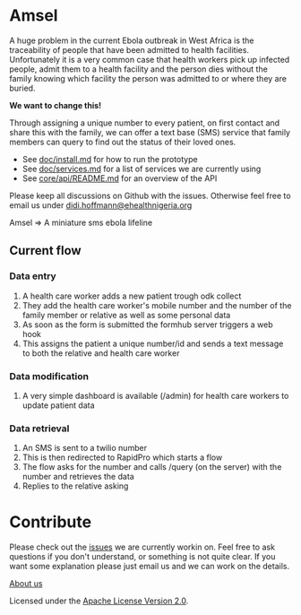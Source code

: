 Amsel
===========

A huge problem in the current Ebola outbreak in West Africa is the traceability of people that have been admitted to health facilities. Unfortunately it is a very common case that health workers pick up infected people, admit them to a health facility and the person dies without the family knowing which facility the person was admitted to or where they are buried. 

**We want to change this!**

Through assigning a unique number to every patient, on first contact and share this with the family, we can offer a text base (SMS) service that family members can query to find out the status of their loved ones. 

- See [doc/install.md](doc/install.md) for how to run the prototype
- See [doc/services.md](doc/services.md) for a list of services we are currently using
- See [core/api/README.md](core/api/README.md) for an overview of the API

Please keep all discussions on Github with the issues. Otherwise feel free to email us under didi.hoffmann@ehealthnigeria.org 

Amsel => A miniature sms ebola lifeline

## Current flow

### Data entry

1. A health care worker adds a new patient trough odk collect
1. They add the health care worker's mobile number and the number of the family member or relative as well as some personal data
1. As soon as the form is submitted the formhub server triggers a web hook
1. This assigns the patient a unique number/id and sends a text message to both the relative and health care worker

### Data modification

1. A very simple dashboard is available (/admin) for health care workers to update patient data

### Data retrieval 

1. An SMS is sent to a twilio number
1. This is then redirected to RapidPro which starts a flow
1. The flow asks for the number and calls /query (on the server) with the number and retrieves the data
1. Replies to the relative asking


# Contribute

Please check out the [issues](https://github.com/eHealthAfrica/Amsel/issues) we are currently workin on. Feel free to ask questions if you don't understand, or something is not quite clear. If you want some explanation please just email us and we can work on the details. 

[About us](https://github.com/eHealthAfrica/jobs/blob/master/what-we-do.md)

Licensed under the [Apache License Version 2.0](http://www.apache.org/licenses/LICENSE-2.0.txt).
